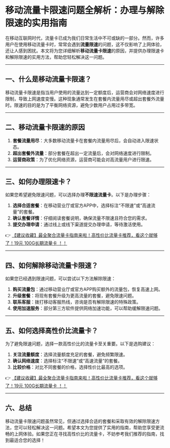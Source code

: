 # 移动流量卡限速问题全解析：办理与解除限速的实用指南

在移动互联网时代，流量卡已成为我们日常生活中不可或缺的一部分。然而，许多用户在使用移动流量卡时，常常会遇到**流量限速**的问题，这不仅影响了上网体验，还让人感到困扰。本文将为您详细解析**移动流量卡限速**的原因，并提供办理限速卡和解除限速的实用方法，帮助您轻松解决这一问题。

---

## 一、什么是移动流量卡限速？

移动流量卡限速是指当用户使用的流量达到一定额度后，运营商会对网络速度进行限制，导致上网速度变慢。这种现象通常发生在套餐内流量用尽或超出套餐外流量时。限速的目的是为了平衡网络资源，避免少数用户占用过多带宽。

---

## 二、移动流量卡限速的原因

1. **套餐流量用尽**：大多数移动流量卡在套餐内流量用尽后，会自动进入限速状态。
2. **超出套餐外流量**：部分套餐在超出一定流量后，会对网络速度进行限制。
3. **运营商政策**：为了优化网络资源，运营商可能会对高流量用户进行限速。

---

## 三、如何办理限速卡？

如果您希望避免限速问题，可以选择办理**不限速流量卡**。以下是办理步骤：

1. **选择合适套餐**：在移动营业厅或官方APP中，选择标注“不限速”或“高速流量”的套餐。
2. **确认套餐详情**：仔细阅读套餐说明，确保流量不限速且符合您的需求。
3. **提交办理申请**：通过线上或线下渠道提交办理申请，等待激活使用。

👉 [【建议收藏】最全聚合流量卡指南来啦！高性价比流量卡推荐，看这个就够了！19元 100G长期流量卡 ！！](https://bit.ly/Liuliangka)

---

## 四、如何解除移动流量卡限速？

如果您已经遇到限速问题，可以尝试以下方法解除限速：

1. **购买流量包**：通过移动营业厅或官方APP购买额外的流量包，恢复高速上网。
2. **升级套餐**：将现有套餐升级为更高流量的套餐，避免限速问题。
3. **联系客服**：拨打移动客服热线，咨询是否有解除限速的特殊政策。
4. **使用加速服务**：部分第三方软件提供网络加速功能，可以帮助缓解限速问题。

---

## 五、如何选择高性价比流量卡？

为了避免限速问题，选择一款高性价比的流量卡至关重要。以下是选购建议：

1. **关注流量额度**：选择流量额度充足的套餐，避免频繁限速。
2. **确认网络速度**：选择标注“不限速”或“高速流量”的套餐。
3. **比较价格**：对比不同套餐的价格，选择性价比最高的选项。

👉 [【建议收藏】最全聚合流量卡指南来啦！高性价比流量卡推荐，看这个就够了！19元 100G长期流量卡 ！！](https://bit.ly/Liuliangka)

---

## 六、总结

移动流量卡限速问题虽然常见，但通过选择合适的套餐和采取有效的解除限速方法，您可以轻松解决这一问题。希望本文为您提供了实用的指南，帮助您享受更流畅的上网体验。如果您正在寻找高性价比的流量卡，不妨参考我们推荐的指南，找到最适合您的选择！